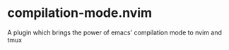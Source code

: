 # compilation-mode.nvim
A plugin which brings the power of emacs' compilation mode to nvim and tmux
